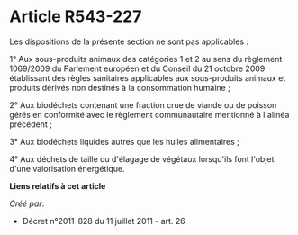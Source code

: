 # Article R543-227

Les dispositions de la présente section ne sont pas applicables :

1° Aux sous-produits animaux des catégories 1 et 2 au sens du règlement 1069/2009 du Parlement européen et du Conseil du 21
octobre 2009 établissant des règles sanitaires applicables aux sous-produits animaux et produits dérivés non destinés à la
consommation humaine ;

2° Aux biodéchets contenant une fraction crue de viande ou de poisson gérés en conformité avec le règlement communautaire
mentionné à l'alinéa précédent ;

3° Aux biodéchets liquides autres que les huiles alimentaires ;

4° Aux déchets de taille ou d'élagage de végétaux lorsqu'ils font l'objet d'une valorisation énergétique.

**Liens relatifs à cet article**

_Créé par_:

  - Décret n°2011-828 du 11 juillet 2011 - art. 26
